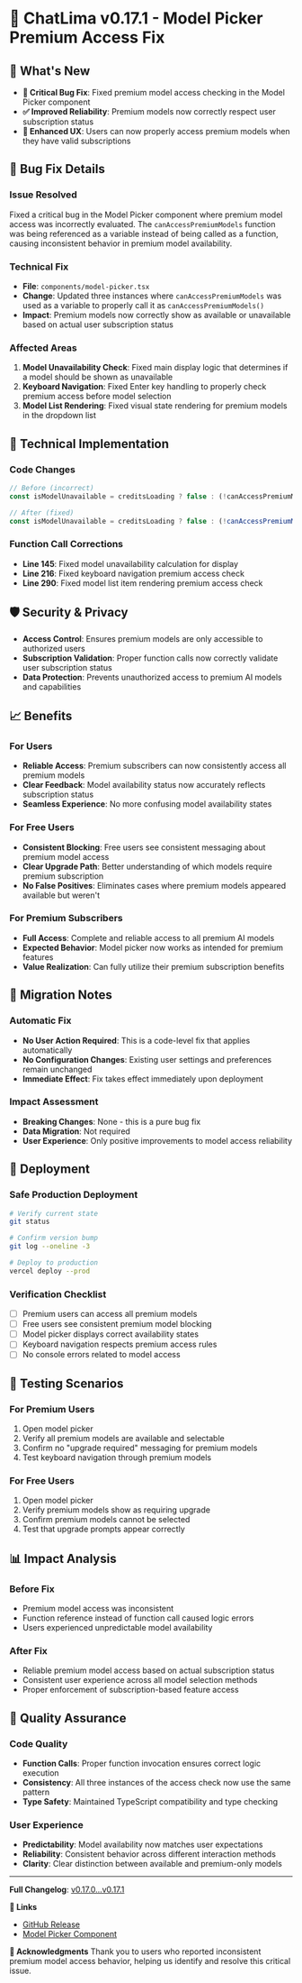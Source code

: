 # 🚀 ChatLima v0.17.1 - Model Picker Premium Access Fix

## 🎯 What's New

- **🔧 Critical Bug Fix**: Fixed premium model access checking in the Model Picker component
- **✅ Improved Reliability**: Premium models now correctly respect user subscription status
- **🎯 Enhanced UX**: Users can now properly access premium models when they have valid subscriptions

## 🐛 Bug Fix Details

### Issue Resolved
Fixed a critical bug in the Model Picker component where premium model access was incorrectly evaluated. The `canAccessPremiumModels` function was being referenced as a variable instead of being called as a function, causing inconsistent behavior in premium model availability.

### Technical Fix
- **File**: `components/model-picker.tsx`
- **Change**: Updated three instances where `canAccessPremiumModels` was used as a variable to properly call it as `canAccessPremiumModels()`
- **Impact**: Premium models now correctly show as available or unavailable based on actual user subscription status

### Affected Areas
1. **Model Unavailability Check**: Fixed main display logic that determines if a model should be shown as unavailable
2. **Keyboard Navigation**: Fixed Enter key handling to properly check premium access before model selection
3. **Model List Rendering**: Fixed visual state rendering for premium models in the dropdown list

## 🔧 Technical Implementation

### Code Changes
```typescript
// Before (incorrect)
const isModelUnavailable = creditsLoading ? false : (!canAccessPremiumModels && currentModelDetails.premium);

// After (fixed)
const isModelUnavailable = creditsLoading ? false : (!canAccessPremiumModels() && currentModelDetails.premium);
```

### Function Call Corrections
- **Line 145**: Fixed model unavailability calculation for display
- **Line 216**: Fixed keyboard navigation premium access check
- **Line 290**: Fixed model list item rendering premium access check

## 🛡️ Security & Privacy

- **Access Control**: Ensures premium models are only accessible to authorized users
- **Subscription Validation**: Proper function calls now correctly validate user subscription status
- **Data Protection**: Prevents unauthorized access to premium AI models and capabilities

## 📈 Benefits

### For Users
- **Reliable Access**: Premium subscribers can now consistently access all premium models
- **Clear Feedback**: Model availability status now accurately reflects subscription status
- **Seamless Experience**: No more confusing model availability states

### For Free Users
- **Consistent Blocking**: Free users see consistent messaging about premium model access
- **Clear Upgrade Path**: Better understanding of which models require premium subscription
- **No False Positives**: Eliminates cases where premium models appeared available but weren't

### For Premium Subscribers
- **Full Access**: Complete and reliable access to all premium AI models
- **Expected Behavior**: Model picker now works as intended for premium features
- **Value Realization**: Can fully utilize their premium subscription benefits

## 🔄 Migration Notes

### Automatic Fix
- **No User Action Required**: This is a code-level fix that applies automatically
- **No Configuration Changes**: Existing user settings and preferences remain unchanged
- **Immediate Effect**: Fix takes effect immediately upon deployment

### Impact Assessment
- **Breaking Changes**: None - this is a pure bug fix
- **Data Migration**: Not required
- **User Experience**: Only positive improvements to model access reliability

## 🚀 Deployment

### Safe Production Deployment
```bash
# Verify current state
git status

# Confirm version bump
git log --oneline -3

# Deploy to production
vercel deploy --prod
```

### Verification Checklist
- [ ] Premium users can access all premium models
- [ ] Free users see consistent premium model blocking
- [ ] Model picker displays correct availability states
- [ ] Keyboard navigation respects premium access rules
- [ ] No console errors related to model access

## 🧪 Testing Scenarios

### For Premium Users
1. Open model picker
2. Verify all premium models are available and selectable
3. Confirm no "upgrade required" messaging for premium models
4. Test keyboard navigation through premium models

### For Free Users
1. Open model picker
2. Verify premium models show as requiring upgrade
3. Confirm premium models cannot be selected
4. Test that upgrade prompts appear correctly

## 📊 Impact Analysis

### Before Fix
- Premium model access was inconsistent
- Function reference instead of function call caused logic errors
- Users experienced unpredictable model availability

### After Fix
- Reliable premium model access based on actual subscription status
- Consistent user experience across all model selection methods
- Proper enforcement of subscription-based feature access

## 🎯 Quality Assurance

### Code Quality
- **Function Calls**: Proper function invocation ensures correct logic execution
- **Consistency**: All three instances of the access check now use the same pattern
- **Type Safety**: Maintained TypeScript compatibility and type checking

### User Experience
- **Predictability**: Model availability now matches user expectations
- **Reliability**: Consistent behavior across different interaction methods
- **Clarity**: Clear distinction between available and premium-only models

---

**Full Changelog**: [v0.17.0...v0.17.1](https://github.com/brooksy4503/chatlima/compare/v0.17.0...v0.17.1)

**🔗 Links**
- [GitHub Release](https://github.com/brooksy4503/chatlima/releases/tag/v0.17.1)
- [Model Picker Component](https://github.com/brooksy4503/chatlima/blob/main/components/model-picker.tsx)

**🙏 Acknowledgments**
Thank you to users who reported inconsistent premium model access behavior, helping us identify and resolve this critical issue. 